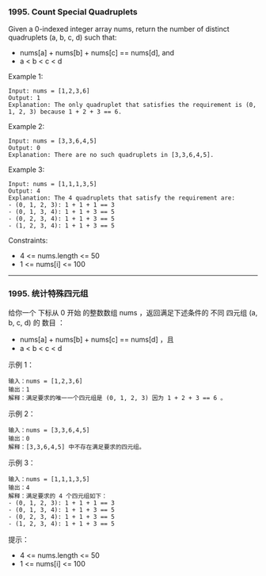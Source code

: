 ### 1995. Count Special Quadruplets
Given a 0-indexed integer array nums, return the number of distinct quadruplets (a, b, c, d) such that:

* nums[a] + nums[b] + nums[c] == nums[d], and
* a < b < c < d



Example 1:

	Input: nums = [1,2,3,6]
	Output: 1
	Explanation: The only quadruplet that satisfies the requirement is (0, 1, 2, 3) because 1 + 2 + 3 == 6.

Example 2:

	Input: nums = [3,3,6,4,5]
	Output: 0
	Explanation: There are no such quadruplets in [3,3,6,4,5].

Example 3:

	Input: nums = [1,1,1,3,5]
	Output: 4
	Explanation: The 4 quadruplets that satisfy the requirement are:
	- (0, 1, 2, 3): 1 + 1 + 1 == 3
	- (0, 1, 3, 4): 1 + 1 + 3 == 5
	- (0, 2, 3, 4): 1 + 1 + 3 == 5
	- (1, 2, 3, 4): 1 + 1 + 3 == 5



Constraints:

* 4 <= nums.length <= 50
* 1 <= nums[i] <= 100

----

### 1995. 统计特殊四元组
给你一个 下标从 0 开始 的整数数组 nums ，返回满足下述条件的 不同 四元组 (a, b, c, d) 的 数目 ：

* nums[a] + nums[b] + nums[c] == nums[d] ，且
* a < b < c < d



示例 1：

	输入：nums = [1,2,3,6]
	输出：1
	解释：满足要求的唯一一个四元组是 (0, 1, 2, 3) 因为 1 + 2 + 3 == 6 。

示例 2：

	输入：nums = [3,3,6,4,5]
	输出：0
	解释：[3,3,6,4,5] 中不存在满足要求的四元组。

示例 3：

	输入：nums = [1,1,1,3,5]
	输出：4
	解释：满足要求的 4 个四元组如下：
	- (0, 1, 2, 3): 1 + 1 + 1 == 3
	- (0, 1, 3, 4): 1 + 1 + 3 == 5
	- (0, 2, 3, 4): 1 + 1 + 3 == 5
	- (1, 2, 3, 4): 1 + 1 + 3 == 5



提示：

* 4 <= nums.length <= 50
* 1 <= nums[i] <= 100


